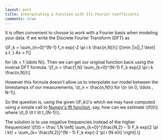 ```yaml
---
layout: post
title: Interpolating a Function with Its Fourier Coefficients
comments: true
---
```

It is often convenient to choose to work with a Fourier basis when modeling your data.
If we write the Discrete Fourier Transform (DFT) as 

\\[F_k = \sum_{n=0}^{N-1} f_n exp{-2 \pi i k \frac{n,N}}\\]
\\[\min \|\|x\|\|_1 \text{ s.t. } Ax = f\\]

for \\(k = 1 \ldots N\\). Then we can get our original function back using the inverse DFT formula. 
\\[f_n = \frac{1,N} \sum_{k=0}^{N-1} F_k exp{2 \pi i k \frac{n,N}}\\]

However this formula doesn't allow us to interpolate our model between the timestamps of our measurements, 
\\(t_n = \frac{n,N}\\) for \\(n \in 0, \ldots , N-1\\).

So the question is, using the given \\(F_k\\)'s which we may have computed using a simple 
call to [Numpy's fft function](http://docs.scipy.org/doc/numpy/reference/routines.fft.html), say, 
how can we estimate \\(f(t)\\) where \\(t_0 \lt t \lt t_{N-1}\\).

The solution is to use negative frequencies instead of the higher frequencies!
\\[f(t) = \frac 1,N \left[ \sum_{k=0}^{\frac{N,2} - 1} F_k exp{2 \pi i kt} + \sum_{k= \frac{N,2}}^{N - 1} F_k exp{-2 \pi i (N-k)t} \right].\\]
